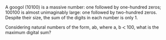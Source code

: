    <p>A googol (10100) is a massive number: one followed by one-hundred zeros; 100100 is almost unimaginably large: one followed by two-hundred zeros. Despite their size, the sum of the digits in each number is only 1.</p> <p>Considering natural numbers of the form, ab, where a, b <img src='images/symbol_lt.gif' width='10' height='10' alt='&lt;' border='0' style='vertical-align:middle;' /> 100, what is the maximum digital sum?</p>   